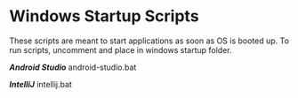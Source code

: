 # Windows Startup Scripts
These scripts are meant to start applications as soon as OS is booted up.
To run scripts, uncomment and place in windows startup folder.


***Android Studio***
android-studio.bat

***IntelliJ***
intellij.bat
